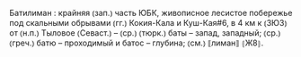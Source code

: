 ---
---

Батилиман
: крайняя ⦅зап.⦆ часть ЮБК, живописное лесистое побережье под скальными обрывами ⦅гг.⦆ Кокия-Кала и Куш-Кая#6, в 4 км к ⦅ЗЮЗ⦆ от ⦅н.п.⦆ Тыловое ⦅Севаст.⦆ – ⦅ср.⦆ ⦅тюрк.⦆ баты – запад, западный; ⦅ср.⦆ ⦅греч.⦆ батю – проходимый и батос – глубина; ⦅см.⦆ ⟦лиман⟧ ⦃Ж8⦄.
